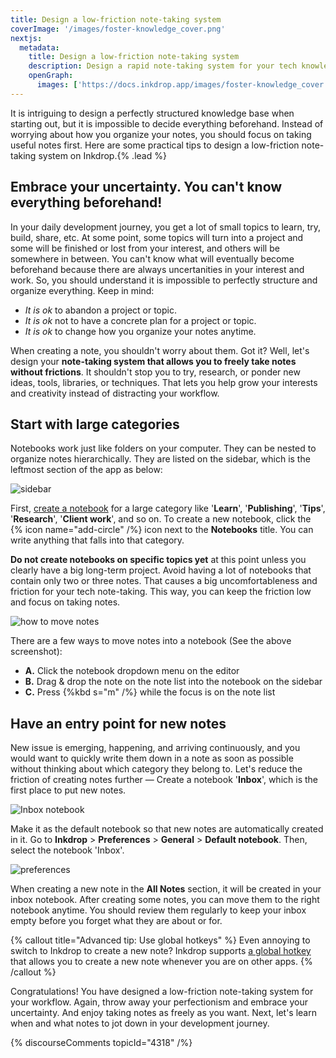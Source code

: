 ```yaml
---
title: Design a low-friction note-taking system
coverImage: '/images/foster-knowledge_cover.png'
nextjs:
  metadata:
    title: Design a low-friction note-taking system
    description: Design a rapid note-taking system for your tech knowledge base
    openGraph:
      images: ['https://docs.inkdrop.app/images/foster-knowledge_cover.png']
---
```


It is intriguing to design a perfectly structured knowledge base when starting out, but it is impossible to decide everything beforehand.
Instead of worrying about how you organize your notes, you should focus on taking useful notes first.
Here are some practical tips to design a low-friction note-taking system on Inkdrop.{% .lead %}

## Embrace your uncertainty. You can't know everything beforehand!

In your daily development journey, you get a lot of small topics to learn, try, build, share, etc.
At some point, some topics will turn into a project and some will be finished or lost from your interest, and others will be somewhere in between.
You can't know what will eventually become beforehand because there are always uncertanities in your interest and work.
So, you should understand it is impossible to perfectly structure and organize everything.
Keep in mind:

- _It is ok_ to abandon a project or topic.
- _It is ok_ not to have a concrete plan for a project or topic.
- _It is ok_ to change how you organize your notes anytime.

When creating a note, you shouldn't worry about them. Got it?
Well, let's design your **note-taking system that allows you to freely take notes without frictions**.
It shouldn't stop you to try, research, or ponder new ideas, tools, libraries, or techniques.
That lets you help grow your interests and creativity instead of distracting your workflow.

## Start with large categories

Notebooks work just like folders on your computer. They can be nested to organize notes hierarchically.
They are listed on the sidebar, which is the leftmost section of the app as below:

![sidebar](/images/low-friction-note-taking-system_first-notebooks.png)

First, [create a notebook](/start-guide/create-a-notebook) for a large category like '**Learn**', '**Publishing**', '**Tips**', '**Research**', '**Client work**', and so on.
To create a new notebook, click the {% icon name="add-circle" /%} icon next to the **Notebooks** title.
You can write anything that falls into that category.

**Do not create notebooks on specific topics yet** at this point unless you clearly have a big long-term project.
Avoid having a lot of notebooks that contain only two or three notes.
That causes a big uncomfortableness and friction for your tech note-taking.
This way, you can keep the friction low and focus on taking notes.

![how to move notes](/images/low-friction-note-taking-system_move-notes.png)

There are a few ways to move notes into a notebook (See the above screenshot):

- **A.** Click the notebook dropdown menu on the editor
- **B.** Drag & drop the note on the note list into the notebook on the sidebar
- **C.** Press {%kbd s="m" /%} while the focus is on the note list

## Have an entry point for new notes

New issue is emerging, happening, and arriving continuously, and you would want to quickly write them down in a note as soon as possible without thinking about which category they belong to.
Let's reduce the friction of creating notes further — Create a notebook '**Inbox**', which is the first place to put new notes.

![Inbox notebook](/images/low-friction-note-taking-system_inbox.png)

Make it as the default notebook so that new notes are automatically created in it.
Go to **Inkdrop** > **Preferences** > **General** > **Default notebook**. Then, select the notebook 'Inbox'.

![preferences](/images/organize-notebooks_default-notebook.png)

When creating a new note in the **All Notes** section, it will be created in your inbox notebook.
After creating some notes, you can move them to the right notebook anytime.
You should review them regularly to keep your inbox empty before you forget what they are about or for.

{% callout title="Advanced tip: Use global hotkeys" %}
Even annoying to switch to Inkdrop to create a new note?
Inkdrop supports [a global hotkey](/reference/key-customizations#create-a-note-and-show-it-in-a-separate-window) that allows you to create a new note whenever you are on other apps.
{% /callout %}

Congratulations! You have designed a low-friction note-taking system for your workflow.
Again, throw away your perfectionism and embrace your uncertainty. And enjoy taking notes as freely as you want.
Next, let's learn when and what notes to jot down in your development journey.

{% discourseComments topicId="4318" /%}
